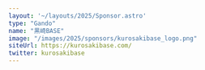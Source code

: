 ```yaml
---
layout: '~/layouts/2025/Sponsor.astro'
type: "Gando"
name: "黒崎BASE"
image: "/images/2025/sponsors/kurosakibase_logo.png"
siteUrl: https://kurosakibase.com/
twitter: kurosakibase
---
```

